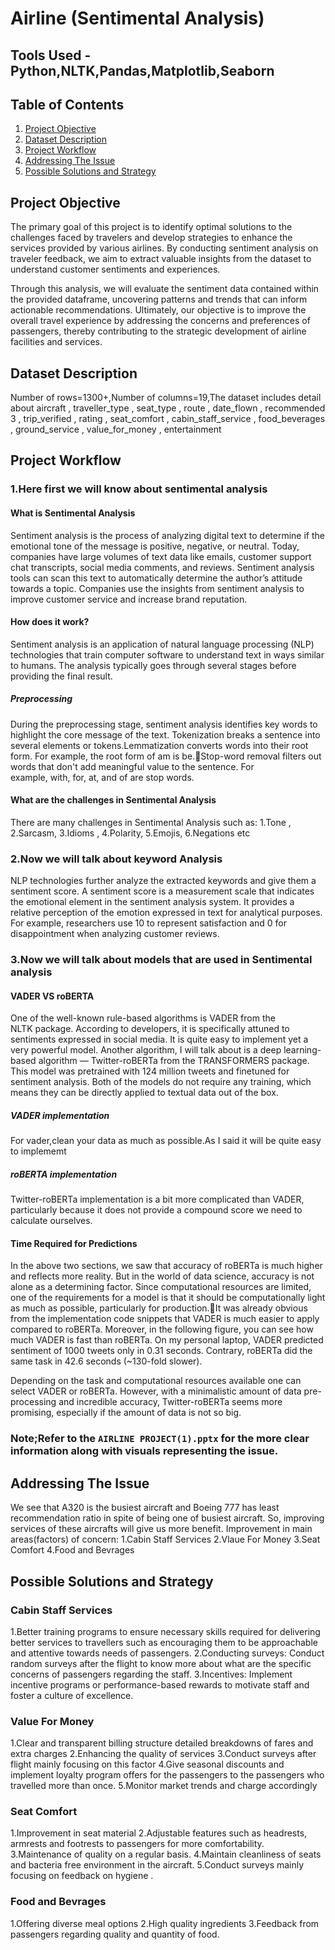 # Airline (Sentimental Analysis)

## Tools Used - Python,NLTK,Pandas,Matplotlib,Seaborn

## Table of Contents
1. [Project Objective](#project-objective)
2. [Dataset Description](#dataset-description)
3. [Project Workflow](#project-workflow)
5. [Addressing The Issue](#addressing-the-issue)
6. [Possible Solutions and Strategy](#possible-solutions-and-strategy)

## Project Objective
The primary goal of this project is to identify optimal solutions to the challenges faced by travelers and develop strategies to enhance the services provided by various airlines. By conducting sentiment analysis on traveler feedback, we aim to extract valuable insights from the dataset to understand customer sentiments and experiences.

Through this analysis, we will evaluate the sentiment data contained within the provided dataframe, uncovering patterns and trends that can inform actionable recommendations. Ultimately, our objective is to improve the overall travel experience by addressing the concerns and preferences of passengers, thereby contributing to the strategic development of airline facilities and services.

## Dataset Description
Number of rows=1300+,Number of columns=19,The dataset includes detail about  aircraft , traveller_type , seat_type , route , date_flown , recommended 3 , trip_verified , rating , seat_comfort , cabin_staff_service , food_beverages , ground_service , value_for_money , entertainment

## Project Workflow
### 1.Here first we will know about sentimental analysis

#### What is Sentimental Analysis
Sentiment analysis is the process of analyzing digital text to determine if the emotional tone of the message is positive, negative, or neutral. Today, companies have large volumes of text data like emails, customer support chat transcripts, social media comments, and reviews. Sentiment analysis tools can scan this text to automatically determine the author’s attitude towards a topic. Companies use the insights from sentiment analysis to improve customer service and increase brand reputation. 

#### How does it work?
Sentiment analysis is an application of natural language processing (NLP) technologies that train computer software to understand text in ways similar to humans. The analysis typically goes through several stages before providing the final result.

##### Preprocessing
During the preprocessing stage, sentiment analysis identifies key words to highlight the core message of the text. Tokenization breaks a sentence into several elements or tokens.Lemmatization converts words into their root form. For example, the root form of am is be.Stop-word removal filters out words that don't add meaningful value to the sentence. For example, with, for, at, and of are stop words. 

#### What are the challenges in Sentimental Analysis
There are many challenges in Sentimental Analysis such as:
1.Tone , 2.Sarcasm, 3.Idioms , 4.Polarity, 5.Emojis, 6.Negations etc

### 2.Now we will talk about keyword Analysis
NLP technologies further analyze the extracted keywords and give them a sentiment score. A sentiment score is a measurement scale that indicates the emotional element in the sentiment analysis system. It provides a relative perception of the emotion expressed in text for analytical purposes. For example, researchers use 10 to represent satisfaction and 0 for disappointment when analyzing customer reviews.

### 3.Now we will talk about models that are used in Sentimental analysis

#### VADER VS roBERTA
One of the well-known rule-based algorithms is VADER from the NLTK package. According to developers, it is specifically attuned to sentiments expressed in social media. It is quite easy to implement yet a very powerful model. Another algorithm, I will talk about is a deep learning-based algorithm — Twitter-roBERTa from the TRANSFORMERS package. This model was pretrained with 124 million tweets and finetuned for sentiment analysis. Both of the models do not require any training, which means they can be directly applied to textual data out of the box.

##### VADER implementation
  For vader,clean your data as much as possible.As I said it will be quite easy to implememt
##### roBERTA implementation
  Twitter-roBERTa implementation is a bit more complicated than VADER, particularly 	because it does not provide a compound score we need to calculate ourselves.

#### Time Required for Predictions
In the above two sections, we saw that accuracy of roBERTa is much higher and reflects more reality. But in the world of data science, accuracy is not alone as a determining factor. Since computational resources are limited, one of the requirements for a model is that it should be computationally light as much as possible, particularly for production.It was already obvious from the implementation code snippets that VADER is much easier to apply compared to roBERTa. Moreover, in the following figure, you can see how much VADER is fast than roBERTa. On my personal laptop, VADER predicted sentiment of 1000 tweets only in 0.31 seconds. Contrary, roBERTa did the same task in 42.6 seconds (~130-fold slower).

Depending on the task and computational resources available one can select VADER or roBERTa. However, with a minimalistic amount of data pre-processing and incredible accuracy, Twitter-roBERTa seems more promising, especially if the amount of data is not so big.

### Note;Refer to the `AIRLINE PROJECT(1).pptx` for the more clear information along with visuals representing the issue.

## Addressing The Issue
We see that A320 is the busiest aircraft and Boeing 777 has least recommendation ratio in spite of being one of busiest aircraft. So, improving services of these aircrafts will give us more benefit.
Improvement in main areas(factors) of concern:
1.Cabin Staff Services
2.Vlaue For Money
3.Seat Comfort
4.Food and  Bevrages

## Possible Solutions and Strategy

### Cabin Staff Services 
1.Better training programs to ensure necessary skills required for delivering better services to travellers such as encouraging them to be approachable and attentive towards needs of passengers.
2.Conducting surveys:
     Conduct random surveys after the flight to know more about what are the specific concerns of passengers regarding the staff.
3.Incentives:
     Implement incentive programs or performance-based rewards to motivate staff and foster a culture of excellence. 

### Value For Money
1.Clear and transparent billing structure detailed breakdowns of fares and extra charges
2.Enhancing the quality of services 
3.Conduct surveys after flight mainly focusing on this factor
4.Give seasonal discounts and implement loyalty program offers for the passengers to the passengers who travelled more than once.
5.Monitor market trends and charge accordingly

### Seat Comfort
1.Improvement in seat material
2.Adjustable features such as headrests, armrests and footrests to passengers for more comfortability.
3.Maintenance of quality on a regular basis.
4.Maintain cleanliness of seats and bacteria free environment in the  aircraft.
5.Conduct surveys mainly focusing on feedback on hygiene .

### Food and Bevrages
1.Offering diverse meal options
2.High quality ingredients
3.Feedback from passengers regarding quality and quantity of food. 











